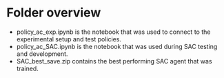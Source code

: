 # Folder overview

- policy_ac_exp.ipynb is the notebook that was used to connect to the experimental setup and test policies.
- policy_ac_SAC.ipynb is the notebook that was used during SAC testing and development.
- SAC_best_save.zip contains the best performing SAC agent that was trained.